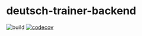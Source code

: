 # deutsch-trainer-backend

![build](https://github.com/aistomin/deutsch-trainer-backend/actions/workflows/maven.yml/badge.svg)
[![codecov](https://codecov.io/gh/aistomin/deutsch-trainer-backend/branch/master/graph/badge.svg?token=PPZ9U214YW)](https://codecov.io/gh/aistomin/deutsch-trainer-backend)
